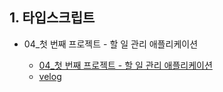 ## 1. 타입스크립트
- 04_첫 번째 프로젝트 - 할 일 관리 애플리케이션

  - [04_첫 번째 프로젝트 - 할 일 관리 애플리케이션](https://github.com/EunJaePark/Typescript/blob/main/%EA%B0%95%EC%9D%98%EC%A0%95%EB%A6%AC/04_%EC%B2%AB%20%EB%B2%88%EC%A7%B8%20%ED%94%84%EB%A1%9C%EC%A0%9D%ED%8A%B8%20-%20%ED%95%A0%20%EC%9D%BC%20%EA%B4%80%EB%A6%AC%20%EC%95%A0%ED%94%8C%EB%A6%AC%EC%BC%80%EC%9D%B4%EC%85%98.md)
  - [velog](https://velog.io/@design0728/%EC%B2%AB-%EB%B2%88%EC%A7%B8-%ED%94%84%EB%A1%9C%EC%A0%9D%ED%8A%B8-%ED%95%A0-%EC%9D%BC-%EA%B4%80%EB%A6%AC-%EC%95%A0%ED%94%8C%EB%A6%AC%EC%BC%80%EC%9D%B4%EC%85%98)
